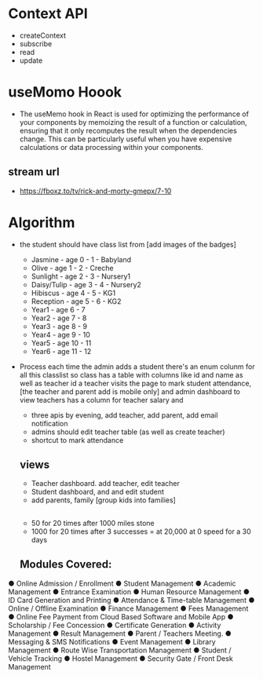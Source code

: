 # Context API

- createContext
- subscribe
- read
- update

# useMomo Hoook

- The useMemo hook in React is used for optimizing the performance of your components by memoizing the result of a function or calculation, ensuring that it only recomputes the result when the dependencies change. This can be particularly useful when you have expensive calculations or data processing within your components.

## stream url 
- https://fboxz.to/tv/rick-and-morty-gmepx/7-10 


# Algorithm

- the student should have class list from [add images of the badges]
  - Jasmine - age 0 - 1 - Babyland
  - Olive - age 1 - 2   - Creche
  - Sunlight - age 2 - 3  - Nursery1
  - Daisy/Tulip - age 3 - 4 - Nursery2
  - Hibiscus - age 4 - 5 - KG1
  - Reception - age 5 - 6 - KG2
  - Year1 - age 6 - 7
  - Year2 - age 7 - 8
  - Year3 - age 8 - 9
  - Year4 - age 9 - 10
  - Year5 - age 10 - 11
  - Year6 - age 11 - 12

 - Process
   each time the admin adds a student there's an enum colunm for all this classlist
   so class has a table with columns like id and name as well as teacher id
   a teacher visits the page to mark student attendance, [the teacher and parent add is mobile only] 
   and admin dashboard to view teachers has a column for teacher salary and
   - three apis by evening, add teacher, add parent, add email notification
   - admins should edit teacher table (as well as create teacher)
   - shortcut to mark attendance


   ## views
   
   - Teacher dashboard. add teacher, edit teacher
   - Student dashboard, and and edit student
   - add parents, family [group kids into families]


   ##
   - 50 for 20 times after 1000 miles stone 
   - 1000 for 20 times after 3 successes 
   = at 20,000 at 0 speed for a 30 days

   ## Modules Covered:

●      Online Admission / Enrollment
●       Student Management
●       Academic Management
●       Entrance Examination
●       Human Resource Management
●       ID Card Generation and Printing
●       Attendance & Time-table Management
●       Online / Offline Examination
●       Finance Management
●       Fees Management
●       Online Fee Payment from Cloud Based Software and Mobile App
●       Scholarship / Fee Concession
●       Certificate Generation
●       Activity Management 
●       Result Management
●       Parent / Teachers Meeting.
●       Messaging & SMS Notifications
●       Event Management
●       Library Management
●       Route Wise Transportation Management
●       Student / Vehicle Tracking
●       Hostel Management
●       Security Gate / Front Desk Management


 

 